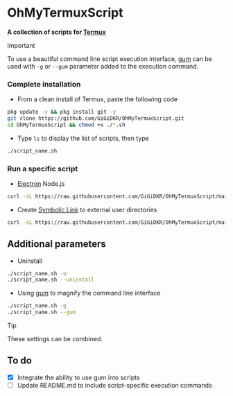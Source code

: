 # OhMyTermuxScript
**A collection of scripts for [Termux](https://github.com/termux/termux-app)**

> [!IMPORTANT]
> To use a beautiful command line script execution interface, [gum](https://github.com/charmbracelet/gum) can be used with `-g` or `--gum` parameter added to the execution command. 

### Complete installation 

- From a clean install of Termux, paste the following code 
```bash
pkg update -y && pkg install git -y
git clone https://github.com/GiGiDKR/OhMyTermuxScript.git
cd OhMyTermuxScript && chmod +x ./*.sh
```
- Type `ls` to display the list of scripts, then type
```bash
./script_name.sh 
```


### Run a specific script 

- [Electron](https://github.com/electron/electron) Node.js
```bash
curl -sL https://raw.githubusercontent.com/GiGiDKR/OhMyTermuxScript/main/electron.sh -o electron.sh && chmod +x electron.sh && ./electron.sh
```

- Create [Symbolic Link](https://en.wikipedia.org/wiki/Symbolic_link) to external user directories
```bash
curl -sL https://raw.githubusercontent.com/GiGiDKR/OhMyTermuxScript/main/usersymlink.sh -o usersymlink.sh && chmod +x usersymlink.sh && ./usersymlink.sh
```

## Additional parameters
- Uninstall
```bash
./script_name.sh -u
./script_name.sh --uninstall
```
- Using [gum](https://github.com/charmbracelet/gum) to magnify the command line interface
```bash
./script_name.sh -g
./script_name.sh --gum
```
> [!TIP]
> These settings can be combined. 

## To do
- [X] Integrate the ability to use gum into scripts 
- [ ] Update README.md to include script-specific execution commands 